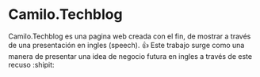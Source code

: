 # Camilo.Techblog

Camilo.Techblog es una pagina web creada con el fin, de mostrar a través de una presentación en ingles (speech).
:+1: Este trabajo surge como una manera de presentar una idea de negocio futura en ingles a través de este recuso :shipit:
